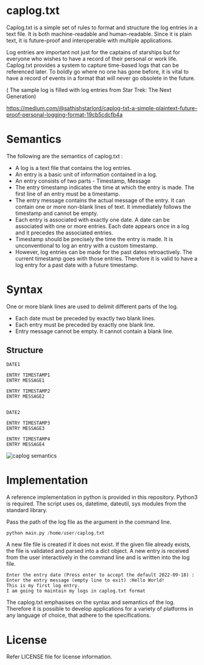 # caplog.txt

Caplog.txt is a simple set of rules to format and structure the log entries in a text file. It is both machine-readable and human-readable. 
Since it is plain text, it is future-proof and interoperable with multiple applications. 

Log entries are important not just for the captains of starships but for everyone who wishes to have a record of their personal or work life. Caplog.txt provides a system to capture time-based logs that can be referenced later. To boldly go where no one has gone before, it is vital to have a record of events in a format that will never go obsolete in the future.  

( The sample log is filled with log entries from Star Trek: The Next Generation)

https://medium.com/@sathishstarlord/caplog-txt-a-simple-plaintext-future-proof-personal-logging-format-19cb5cdcfb4a

# Semantics

The following are the semantics of caplog.txt :

* A log is a text file that contains the log entries. 
* An entry is a basic unit of information contained in a log. 
* An entry consists of two parts - Timestamp, Message 
* The entry timestamp indicates the time at which the entry is made. The first line of an entry must be a timestamp. 
* The entry message contains the actual message of the entry. It can contain one or more non-blank lines of text. It immediately follows the timestamp and cannot be empty. 
* Each entry is associated with exactly one date. A date can be associated with one or more entries.  Each date appears once in a log and it precedes the associated entries. 
* Timestamp should be precisely the time the entry is made. It is unconventional to log an entry with a custom timestamp. 
* However, log entries can be made for the past dates retroactively. The current timestamp goes with those entries. Therefore it is valid to have a log entry for a past date with a future timestamp. 

# Syntax

One or more blank lines are used to delimit different parts of the log.

* Each date must be preceded by exactly two blank lines.
* Each entry must be preceded by exactly one blank line. 
* Entry message cannot be empty. It cannot contain a blank line. 

## Structure

```text
DATE1

ENTRY TIMESTAMP1
ENTRY MESSAGE1

ENTRY TIMESTAMP2
ENTRY MESSAGE2


DATE2

ENTRY TIMESTAMP3
ENTRY MESSAGE3

ENTRY TIMESTAMP4
ENTRY MESSAGE4
```

![caplog semantics](./caplog%20semantics.png)

# Implementation

A reference implementation in python is provided in this repository. Python3 is required. The script uses os, datetime, dateutil, sys modules from the standard library.

Pass the path of the log file as the argument in the command line.

```python
python main.py /home/user/caplog.txt
```

A new file file is created if it does not exist. If the given file already exists, the file is validated and parsed into a dict object. A new entry is received from the user interactively in the command line and is written into the log file. 

```
Enter the entry date (Press enter to accept the default 2022-09-18) :
Enter the entry message (empty line to exit) :Hello World!
This is my first log entry.
I am going to maintain my logs in caplog.txt format
```

The caplog.txt emphasises on the syntax and semantics of the log. Therefore it is possible to develop applications for a variety of platforms in any language of choice, that adhere to the specifications. 

# License

Refer LICENSE file for license information. 
